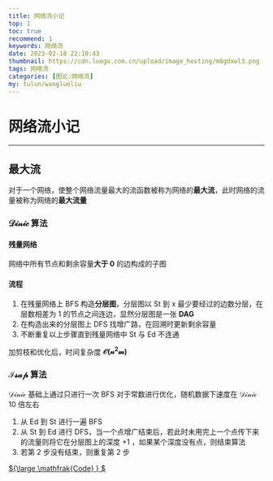 ```yaml
---
title: 网络流小记
top: 1
toc: true
recommend: 1 
keywords: 网络流
date: 2023-02-18 22:10:43
thumbnail: https://cdn.luogu.com.cn/upload/image_hosting/m8gdxwl3.png
tags: 网络流
categories: [图论:网络流]
my: tulun/wangluoliu
---
```


# 网络流小记

---

## 最大流

对于一个网络，使整个网络流量最大的流函数被称为网络的**最大流**，此时网络的流量被称为网络的**最大流量**

### $\mathcal{Dinic}$ 算法

#### 残量网络

网络中所有节点和剩余容量**大于 $0$** 的边构成的子图

#### 流程

1. 在残量网络上 $\text{BFS}$ 构造**分层图**，分层图以 $\text{St}$ 到 $\text{x}$ 最少要经过的边数分层，在层数相差为 $1$ 的节点之间连边，显然分层图是一张 **$\text{DAG}$**
2. 在构造出来的分层图上 $\text{DFS}$ 找增广路，在回溯时更新剩余容量
3. 不断重复以上步骤直到残量网络中 $\text{St}$ 与 $\text{Ed}$ 不连通

加剪枝和优化后，时间复杂度 **$\mathcal{O(n^2m)}$**

### $\mathcal{Isap}$ 算法

$\mathcal{Dinic}$ 基础上通过只进行一次 $\text{BFS}$ 对于常数进行优化，随机数据下速度在 $\mathcal{Dinic}$ $10$ 倍左右

1. 从 $\text{Ed}$ 到 $\text{St}$ 进行一遍 $\text{BFS}$
2. 从 $\text{St}$ 到 $\text{Ed}$ 进行 $\text{DFS}$，当一个点增广结束后，若此时未用完上一个点传下来的流量则将它在分层图上的深度 $+1$ ，如果某个深度没有点，则结束算法
3. 若第 $2$ 步没有结束，则重复第 $2$ 步

[${\large \mathfrak{Code} } $](https://github.com/linhanpi/code/blob/main/code/%E5%9B%BE%E8%AE%BA/%E7%BD%91%E7%BB%9C%E6%B5%81/%E6%9C%80%E5%A4%A7%E6%B5%81/%E3%80%8C%E6%A8%A1%E6%9D%BF%E3%80%8D_ISAP.cpp)
